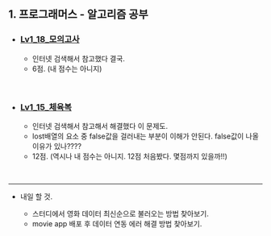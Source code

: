 <h2>1. 프로그래머스 - 알고리즘 공부</h2>

- <h3><a href="https://github.com/EunJaePark/algorithm/blob/master/Lv1_18_%EB%AA%A8%EC%9D%98%EA%B3%A0%EC%82%AC.html">Lv1_18_모의고사</a></h3>
  
  - 인터넷 검색해서 참고했다 결국.
  - 6점. (내 점수는 아니지)

<br/>

- <h3><a href="https://github.com/EunJaePark/algorithm/blob/master/Lv1_15_%EC%B2%B4%EC%9C%A1%EB%B3%B5.html">Lv1_15_체육복</a></h3>
  
  - 인터넷 검색해서 참고해서 해결했다 이 문제도.
  - lost배열의 요소 중 false값을 걸러내는 부분이 이해가 안된다. false값이 나올 이유가 있나????
  - 12점. (역시나 내 점수는 아니지. 12점 처음봤다. 몇점까지 있을까!!)




<br/>

     
<hr/>

- 내일 할 것.

  - 스터디에서 영화 데이터 최신순으로 불러오는 방법 찾아보기.
  - movie app 배포 후 데이터 연동 에러 해결 방법 찾아보기.

